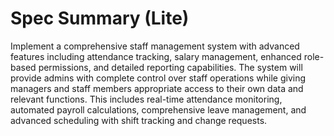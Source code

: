 # Spec Summary (Lite)

Implement a comprehensive staff management system with advanced features including attendance tracking, salary management, enhanced role-based permissions, and detailed reporting capabilities. The system will provide admins with complete control over staff operations while giving managers and staff members appropriate access to their own data and relevant functions. This includes real-time attendance monitoring, automated payroll calculations, comprehensive leave management, and advanced scheduling with shift tracking and change requests.
